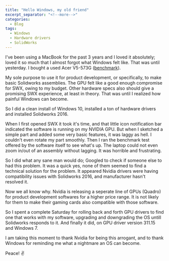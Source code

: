 ```yaml
---
title: "Hello Windows, my old friend"
excerpt_separator: "<!--more-->"
categories:
  - Blog
tags:
  - Windows
  - Hardware drivers
  - SolidWorks
---
```

I've been using a MacBook for the past 3 years and I loved it absolutely; loved it so much that I almost forgot what Windows felt like. That was until yesterday. I bought a used Acer V5-573G ([benchmark](http://www.userbenchmark.com/PCBuilder/Custom/S3484-M2485.7928.3227.89289vsS3484-M2485.7928.3227.89289)).

<!--more-->

My sole purpose to use it for product development, or specifically, to make basic Solidworks assemblies. The GPU felt like a good enough compromise for SWX, owing to my budget. Other hardware specs also should give a promising SWX experience, at least in theory. That was until I realized how painful Windows can become.

So I did a clean install of Windows 10, installed a ton of hardware drivers and installed Solidworks 2016.

When I first opened SWX it took it's time, and that little icon notification bar indicated the software is running on my NVIDIA GPU. But when I sketched a simple part and added some very basic features, it was laggy as hell. I couldn't even rotate my part smoothly. Then I ran the benchmark test offered by the software itself to see what's up. The laptop could not even zoom in/out of an assembly without lagging. It was horrible and frustrating.

So I did what any sane man would do; Googled to check if someone else to had this problem. It was a quick yes, none of them seemed to find a technical solution for the problem. It appeared Nvidia drivers were having compatibility issues with Solidworks 2016, and manufacturer hasn't resolved it.

Now we all know why. Nvidia is releasing a seperate line of GPUs (Quadro) for product development softwares for a higher price range. It is not likely for them to make their gaming cards also compatible with those software.

So I spent a complete Saturday for rolling back and forth GPU drivers to find one that works with my software, upgrading and downgrading the OS untill Solidworks responds to it. And finally it did, on GPU driver version 311.15 and Windows 7.

I am taking this moment to thank Nvidia for being this arrogant, and to thank Windows for reminding me what a nightmare an OS can become.

Peace! ✌️